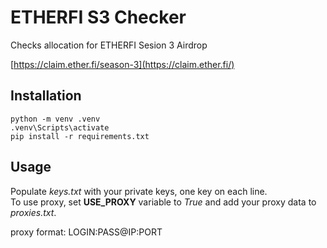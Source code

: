 # ETHERFI S3 Checker
Checks allocation for ETHERFI Sesion 3 Airdrop

[https://claim.ether.fi/season-3](https://claim.ether.fi/)

## Installation
```
python -m venv .venv
.venv\Scripts\activate
pip install -r requirements.txt
```
## Usage
Populate _keys.txt_ with your private keys, one key on each line.  
To use proxy, set **USE_PROXY** variable to _True_ and add your proxy data to _proxies.txt_.

proxy format: LOGIN:PASS@IP:PORT
